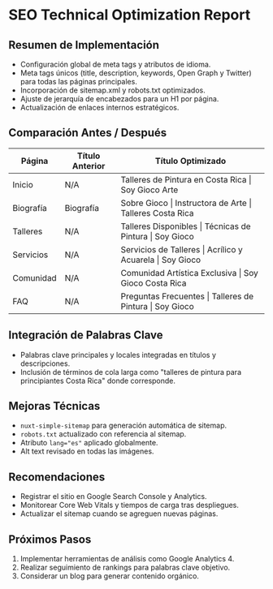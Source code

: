 # SEO Technical Optimization Report

## Resumen de Implementación
- Configuración global de meta tags y atributos de idioma.
- Meta tags únicos (title, description, keywords, Open Graph y Twitter) para todas las páginas principales.
- Incorporación de sitemap.xml y robots.txt optimizados.
- Ajuste de jerarquía de encabezados para un H1 por página.
- Actualización de enlaces internos estratégicos.

## Comparación Antes / Después
| Página | Título Anterior | Título Optimizado |
|-------|-----------------|-------------------|
| Inicio | N/A | Talleres de Pintura en Costa Rica \| Soy Gioco Arte |
| Biografía | Biografía | Sobre Gioco \| Instructora de Arte \| Talleres Costa Rica |
| Talleres | N/A | Talleres Disponibles \| Técnicas de Pintura \| Soy Gioco |
| Servicios | N/A | Servicios de Talleres \| Acrílico y Acuarela \| Soy Gioco |
| Comunidad | N/A | Comunidad Artística Exclusiva \| Soy Gioco Costa Rica |
| FAQ | N/A | Preguntas Frecuentes \| Talleres de Pintura \| Soy Gioco |

## Integración de Palabras Clave
- Palabras clave principales y locales integradas en títulos y descripciones.
- Inclusión de términos de cola larga como "talleres de pintura para principiantes Costa Rica" donde corresponde.

## Mejoras Técnicas
- `nuxt-simple-sitemap` para generación automática de sitemap.
- `robots.txt` actualizado con referencia al sitemap.
- Atributo `lang="es"` aplicado globalmente.
- Alt text revisado en todas las imágenes.

## Recomendaciones
- Registrar el sitio en Google Search Console y Analytics.
- Monitorear Core Web Vitals y tiempos de carga tras despliegues.
- Actualizar el sitemap cuando se agreguen nuevas páginas.

## Próximos Pasos
1. Implementar herramientas de análisis como Google Analytics 4.
2. Realizar seguimiento de rankings para palabras clave objetivo.
3. Considerar un blog para generar contenido orgánico.

